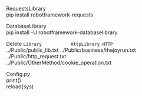 RequestsLibrary  
pip install robotframework-requests

DatabaseLibrary  
pip install -U robotframework-databaselibrary

Delete `Library           HttpLibrary.HTTP`  
../Public/public_lib.txt
../Public/business/thejoyrun.txt  
../Public/http_request.txt  
../Public/OtherMethod/cookie_operation.txt  

Config.py  
print()  
reload(sys)  


